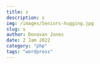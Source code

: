 ```yaml
---
title: s
description: s
img: /images/Seniors-hugging.jpg
slug: s
author: Donavan Jones
date: 2 Jam 2022
category: "php"
tags: "wordpress"
---
```

